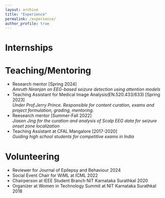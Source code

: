 ```yaml
---
layout: archive
title: "Experience"
permalink: /experience/
author_profile: true
---
```



Internships
===








Teaching/Mentoring
===
- Research mentor [Spring 2024] <br>
<em> Amruth Niranjan on EEG-based seizure detection using attention models </em>
- Teaching Assistant for Medical Image Analysis(EN.520.433/633) [Spring 2023]<br>
<em> Under Prof.Jerry Prince. Responsible for content curation, exams and project formulation, grading, mentoring.</em>
- Reesearch mentor [Summer-Fall 2022]<br>
<em> Jiasen Jing for the curation and analysis of Scalp EEG data for seizure onset zone localization</em>
- Teaching Assistant at CFAL Mangalore [2017-2020]<br>
<em> Guiding high school students for competitive exams in India</em>


Volunteering
===
- Reviewer for Journal of Epilepsy and Behaviour 2024
- Social Event Chair for WiML at ICML 2022
- Chairperson at IEEE Student Branch NIT Karnataka Surathkal 2020
- Organizer at Women in Technology Summit at NIT Karnataka Surathkal  2018
